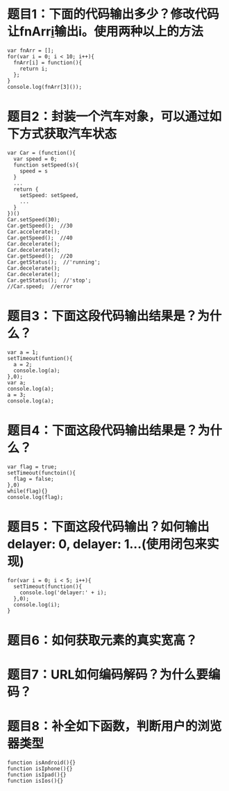 # 题目1：下面的代码输出多少？修改代码让fnArr[i]()输出i。使用两种以上的方法
```
var fnArr = [];
for(var i = 0; i < 10; i++){
  fnArr[i] = function(){
    return i;
  };
}
console.log(fnArr[3]());
```



# 题目2：封装一个汽车对象，可以通过如下方式获取汽车状态
```
var Car = (function(){
  var speed = 0;
  function setSpeed(s){
    speed = s
  }
  ...
  return {
    setSpeed: setSpeed,
    ...
  }
})()
Car.setSpeed(30);
Car.getSpeed();  //30
Car.accelerate();
Car.getSpeed();  //40
Car.decelerate();
Car.decelerate();
Car.getSpeed();  //20
Car.getStatus();  //'running';
Car.decelerate();
Car.decelerate();
Car.getStatus();  //'stop';
//Car.speed;  //error
```



# 题目3：下面这段代码输出结果是？为什么？
```
var a = 1;
setTimeout(funtion(){
  a = 2;
  console.log(a);
},0);
var a;
console.log(a);
a = 3;
console.log(a);
```



# 题目4：下面这段代码输出结果是？为什么？
```
var flag = true;
setTimeout(functoin(){
  flag = false;
},0)
while(flag){}
console.log(flag);
```



# 题目5：下面这段代码输出？如何输出delayer: 0, delayer: 1...(使用闭包来实现)
```
for(var i = 0; i < 5; i++){
  setTimeout(function(){
    console.log('delayer:' + i);
  },0);
  console.log(i);
}
```



# 题目6：如何获取元素的真实宽高？



# 题目7：URL如何编码解码？为什么要编码？



# 题目8：补全如下函数，判断用户的浏览器类型
```
function isAndroid(){}
function isIphone(){}
function isIpad(){}
function isIos(){}
```
